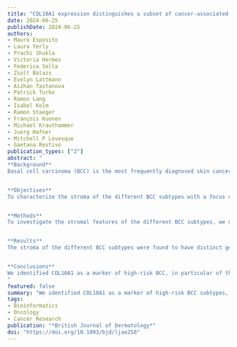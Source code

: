```yaml
---
title: "COL10A1 expression distinguishes a subset of cancer-associated fibroblasts present in the stroma of high-risk basal cell carcinoma"
date: 2024-06-25
publishDate: 2024-06-25
authors: 
- Mauro Esposito
- Laura Yerly
- Prachi Shukla
- Victoria Hermes
- Federica Sella
- Zsolt Balazs
- Evelyn Lattmann
- Aizhan Tastanova
- Patrick Turko
- Ramon Lang
- Isabel Kolm
- Ramon Staeger
- François Kuonen
- Michael Krauthammer
- Juerg Hafner
- Mitchell P Levesque
- Gaetana Restivo
publication_types: ["2"]
abstract: "
**Background**
Basal cell carcinoma (BCC) is the most frequently diagnosed skin cancer and the most common malignancy in humans. Different morphological subtypes of BCC are associated with a low or high risk of recurrence and aggressiveness, but the underlying biology of how the individual subtypes arise remains largely unknown. As the majority of BCCs appear to arise from mutations in the same pathway, we hypothesized that BCC development, growth and invasive potential is also influenced by the tumour microenvironment and, in particular, by cancer-associated fibroblasts (CAFs) and the factors they secrete.


**Objectives**
To characterize the stroma of the different BCC subtypes with a focus on CAF populations.


**Methods**
To investigate the stromal features of the different BCC subtypes, we used laser capture microdissection (LCM) followed by RNA sequencing (RNA-Seq). Fifteen BCC samples from five different ‘pure’ subtypes (i.e. superficial, nodular, micronodular, sclerosing and basosquamous; n = 3 each) were selected and included in the analysis. Healthy skin was used as a control (n = 6). The results were confirmed by immunohistochemistry (IHC). We validated our findings in two independent public single-cell RNA-Seq (scRNA-Seq) datasets and by RNAscope.


**Results**
The stroma of the different BCC subtypes were found to have distinct gene expression signatures. Nodular and micronodular appeared to have the most similar signatures, while superficial and sclerosing the most different. By comparing low- and high-risk BCC subtypes, we found that COL10A1 is overexpressed in the stroma of sclerosing/infiltrative and basosquamous but not in micronodular high-risk subtypes. Those findings were confirmed by IHC in 93 different BCC and 13 healthy skin samples. Moreover, scRNA-Seq analysis of BCCs from two independent datasets found that the COL10A1-expressing population of cells is associated with the stroma adjacent to infiltrative BCC and shows extracellular matrix remodelling features.


**Conclusions**
We identified COL10A1 as a marker of high-risk BCC, in particular of the sclerosing/infiltrative and basosquamous subtypes. We demonstrated at the single-cell level that COL10A1 is expressed by a specific CAF population associated with the stroma of infiltrative BCC. This opens up new, tailored treatment options, and suggests COL10A1 as a new prognostic biomarker for BCC progression.
"
featured: false
summary: "We identified COL10A1 as a marker of high-risk BCC subtypes, particularly in sclerosing/infiltrative and basosquamous subtypes. This could serve as a prognostic biomarker and a target for personalized treatment."
tags:
- Bioinformatics
- Oncology
- Cancer Research
publication: "*British Journal of Dermatology*"
doi: "https://doi.org/10.1093/bjd/ljae258"
---
```

